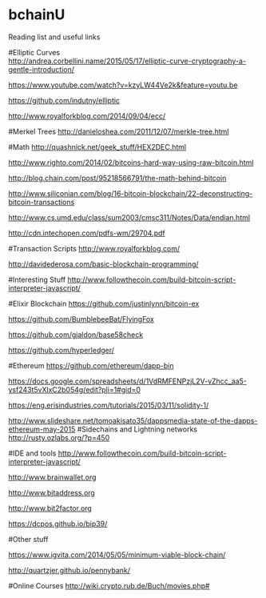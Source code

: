 # bchainU
Reading list and useful links

#Elliptic Curves  
http://andrea.corbellini.name/2015/05/17/elliptic-curve-cryptography-a-gentle-introduction/

https://www.youtube.com/watch?v=kzyLW44Ve2k&feature=youtu.be 

https://github.com/indutny/elliptic

http://www.royalforkblog.com/2014/09/04/ecc/

#Merkel Trees
http://danieloshea.com/2011/12/07/merkle-tree.html


#Math 
http://quashnick.net/geek_stuff/HEX2DEC.html

http://www.righto.com/2014/02/bitcoins-hard-way-using-raw-bitcoin.html 

http://blog.chain.com/post/95218566791/the-math-behind-bitcoin

http://www.siliconian.com/blog/16-bitcoin-blockchain/22-deconstructing-bitcoin-transactions

http://www.cs.umd.edu/class/sum2003/cmsc311/Notes/Data/endian.html

http://cdn.intechopen.com/pdfs-wm/29704.pdf

#Transaction Scripts
http://www.royalforkblog.com/

http://davidederosa.com/basic-blockchain-programming/

#Interesting Stuff
http://www.followthecoin.com/build-bitcoin-script-interpreter-javascript/

#Elixir Blockchain
https://github.com/justinlynn/bitcoin-ex

https://github.com/BumblebeeBat/FlyingFox

https://github.com/gjaldon/base58check

https://github.com/hyperledger/

#Ethereum 
https://github.com/ethereum/dapp-bin

https://docs.google.com/spreadsheets/d/1VdRMFENPzjL2V-vZhcc_aa5-ysf243t5vXlxC2b054g/edit?pli=1#gid=0

https://eng.erisindustries.com/tutorials/2015/03/11/solidity-1/

http://www.slideshare.net/tomoakisato35/dappsmedia-state-of-the-dapps-ethereum-may-2015
#Sidechains and Lightning networks
http://rusty.ozlabs.org/?p=450

#IDE and tools
http://www.followthecoin.com/build-bitcoin-script-interpreter-javascript/

http://www.brainwallet.org

http://www.bitaddress.org

http://www.bit2factor.org

https://dcpos.github.io/bip39/

#Other stuff

https://www.igvita.com/2014/05/05/minimum-viable-block-chain/

http://quartzjer.github.io/pennybank/

#Online Courses
http://wiki.crypto.rub.de/Buch/movies.php#





